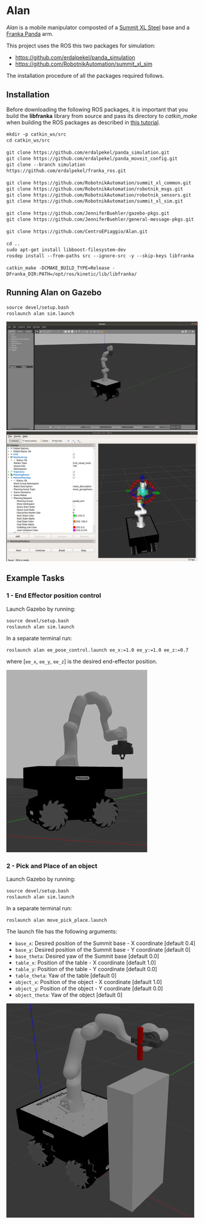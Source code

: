 # Alan

*Alan* is a mobile manipulator composted of a
[Summit XL Steel](https://robotnik.eu/products/mobile-robots/summit-xl-steel-en/) base and
a [Franka Panda](https://www.franka.de/) arm.

This project uses the ROS this two packages for simulation:
- https://github.com/erdalpekel/panda_simulation
- https://github.com/RobotnikAutomation/summit_xl_sim

The installation procedure of all the packages required follows.

## Installation
Before downloading the following ROS packages, it is important that you build 
the **libfranka** library from source and pass its directory to *catkin_make* 
when building the ROS packages as described in [this tutorial](https://frankaemika.github.io/docs/installation.html#building-from-source).

```
mkdir -p catkin_ws/src
cd catkin_ws/src

git clone https://github.com/erdalpekel/panda_simulation.git
git clone https://github.com/erdalpekel/panda_moveit_config.git
git clone --branch simulation https://github.com/erdalpekel/franka_ros.git

git clone https://github.com/RobotnikAutomation/summit_xl_common.git
git clone https://github.com/RobotnikAutomation/robotnik_msgs.git
git clone https://github.com/RobotnikAutomation/robotnik_sensors.git
git clone https://github.com/RobotnikAutomation/summit_xl_sim.git

git clone https://github.com/JenniferBuehler/gazebo-pkgs.git
git clone https://github.com/JenniferBuehler/general-message-pkgs.git

git clone https://github.com/CentroEPiaggio/Alan.git

cd ..
sudo apt-get install libboost-filesystem-dev
rosdep install --from-paths src --ignore-src -y --skip-keys libfranka

catkin_make -DCMAKE_BUILD_TYPE=Release -DFranka_DIR:PATH=/opt/ros/kinetic/lib/libfranka/
```

## Running Alan on Gazebo

```
source devel/setup.bash
roslaunch alan sim.launch
```
<img src="docs/images/screenshot.png">
<img src="docs/images/screenshot_rviz.png">

## Example Tasks

### 1 - End Effector position control
Launch Gazebo by running:
```
source devel/setup.bash
roslaunch alan sim.launch
```

In a separate terminal run:
```
roslaunch alan ee_pose_control.launch ee_x:=1.0 ee_y:=1.0 ee_z:=0.7
```

where [`ee_x`, `ee_y`, `ee_z`] is the desired end-effector position.

<img src="docs/images/ee_pose_task.png" >

### 2 - Pick and Place of an object
Launch Gazebo by running:
```
source devel/setup.bash
roslaunch alan sim.launch
```

In a separate terminal run:
```
roslaunch alan move_pick_place.launch
```
The launch file has the following arguments:
- `base_x`: Desired position of the Summit base - X coordinate [default 0.4]
- `base_y`: Desired position of the Summit base - Y coordinate [default 0]
- `base_theta`: Desired yaw of the Summit base [default 0.0]
- `table_x`: Position of the table - X coordinate [default 1.0]
- `table_y`: Position of the table - Y coordinate [default 0.0]
- `table_theta`: Yaw of the table [default 0]
- `object_x`: Position of the object - X coordinate [default 1.0]
- `object_y`: Position of the object - Y coordinate [default 0.0]
- `object_theta`: Yaw of the object [default 0]

<img src="docs/images/pick_place.png" >
